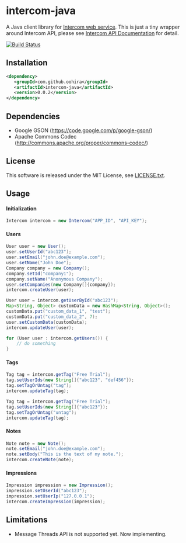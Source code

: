 intercom-java
=============

A Java client library for [Intercom web service](https://www.intercom.io/).
This is just a tiny wrapper around Intercom API, please see [Intercom API Documentation](https://api.intercom.io/docs) for detail.

[![Build Status](https://travis-ci.org/oohira/intercom-java.png?branch=master)](https://travis-ci.org/oohira/intercom-java)

## Installation

```xml
<dependency>
   <groupId>com.github.oohira</groupId>
   <artifactId>intercom-java</artifactId>
   <version>0.0.2</version>
</dependency>
```

## Dependencies

* Google GSON (https://code.google.com/p/google-gson/)
* Apache Commons Codec (http://commons.apache.org/proper/commons-codec/)

## License

This software is released under the MIT License, see [LICENSE.txt](https://github.com/oohira/intercom-java/blob/master/LICENSE.txt).

## Usage

#### Initialization

```java
Intercom intercom = new Intercom("APP_ID", "API_KEY");
```

#### Users

```java
User user = new User();
user.setUserId("abc123");
user.setEmail("john.doe@example.com");
user.setName("John Doe");
Company company = new Company();
company.setId("company1");
company.setName("Anonymous Company");
user.setCompanies(new Company[]{company});
intercom.createUser(user);
```

```java
User user = intercom.getUserById("abc123");
Map<String, Object> customData = new HashMap<String, Object>();
customData.put("custom_data_1", "test");
customData.put("custom_data_2", 7);
user.setCustomData(customData);
intercom.updateUser(user);
```

```java
for (User user : intercom.getUsers()) {
    // do something
}
```

#### Tags

```java
Tag tag = intercom.getTag("Free Trial");
tag.setUserIds(new String[]{"abc123", "def456"});
tag.setTagOrUntag("tag");
intercom.updateTag(tag);
```

```java
Tag tag = intercom.getTag("Free Trial");
tag.setUserIds(new String[]{"abc123"});
tag.setTagOrUntag("untag");
intercom.updateTag(tag);
```

#### Notes

```java
Note note = new Note();
note.setEmail("john.doe@example.com");
note.setBody("This is the text of my note.");
intercom.createNote(note);
```

#### Impressions

```java
Impression impression = new Impression();
impression.setUserId("abc123");
impression.setUserIp("127.0.0.1");
intercom.createImpression(impression);
```

## Limitations

* Message Threads API is not supported yet. Now implementing.

